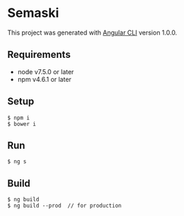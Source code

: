 # Semaski

This project was generated with [Angular CLI](https://github.com/angular/angular-cli) version 1.0.0.

## Requirements
* node v7.5.0 or later
* npm v4.6.1 or later

## Setup
```
$ npm i
$ bower i
```

## Run
```
$ ng s
```

## Build
```
$ ng build
$ ng build --prod  // for production
```
